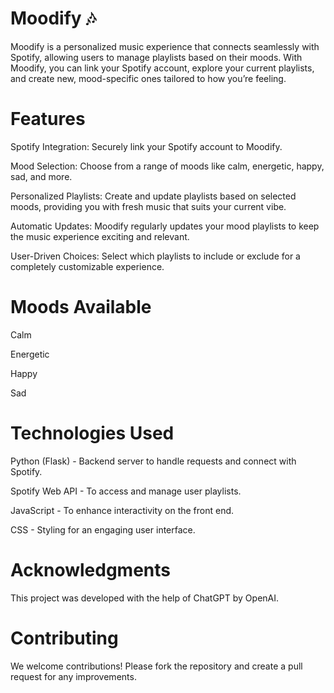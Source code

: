 # Moodify 🎶

Moodify is a personalized music experience that connects seamlessly with Spotify, allowing users to manage playlists based on their moods. With Moodify, you can link your Spotify account, explore your current playlists, and create new, mood-specific ones tailored to how you’re feeling.

# Features

Spotify Integration: Securely link your Spotify account to Moodify.

Mood Selection: Choose from a range of moods like calm, energetic, happy, sad, and more.

Personalized Playlists: Create and update playlists based on selected moods, providing you with fresh music that suits your current vibe.

Automatic Updates: Moodify regularly updates your mood playlists to keep the music experience exciting and relevant.

User-Driven Choices: Select which playlists to include or exclude for a completely customizable experience.

# Moods Available

Calm

Energetic

Happy

Sad

# Technologies Used

Python (Flask) - Backend server to handle requests and connect with Spotify.

Spotify Web API - To access and manage user playlists.

JavaScript - To enhance interactivity on the front end.

CSS - Styling for an engaging user interface.

# Acknowledgments

This project was developed with the help of ChatGPT by OpenAI.

# Contributing

We welcome contributions! Please fork the repository and create a pull request for any improvements.
